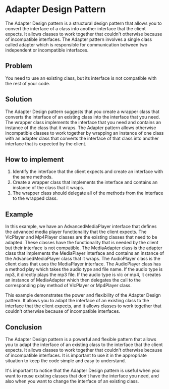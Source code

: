 # **Adapter Design Pattern**
The Adapter Design pattern is a structural design pattern that allows you to convert the interface of a class into another interface that the client expects. It allows classes to work together that couldn't otherwise because of incompatible interfaces. The Adapter pattern involves a single class called adapter which is responsible for communication between two independent or incompatible interfaces.
## **Problem**
You need to use an existing class, but its interface is not compatible with the rest of your code.

## **Solution**
The Adapter Design pattern suggests that you create a wrapper class that converts the interface of an existing class into the interface that you need. The wrapper class implements the interface that you need and contains an instance of the class that it wraps. The Adapter pattern allows otherwise incompatible classes to work together by wrapping an instance of one class with an adapter class that converts the interface of that class into another interface that is expected by the client.

## **How to implement**
1) Identify the interface that the client expects and create an interface with the same methods.
2) Create a wrapper class that implements the interface and contains an instance of the class that it wraps.
3) The wrapper class should delegate all of the methods from the interface to the wrapped class.

## **Example**
In this example, we have an AdvancedMediaPlayer interface that defines the advanced media player functionality that the client expects. The VlcPlayer and Mp4Player classes are the existing classes that need to be adapted. These classes have the functionality that is needed by the client but their interface is not compatible. The MediaAdapter class is the adapter class that implements the MediaPlayer interface and contains an instance of the AdvancedMediaPlayer class that it wraps. The AudioPlayer class is the client class that uses the MediaPlayer interface. The AudioPlayer class has a method play which takes the audio type and file name. If the audio type is mp3, it directly plays the mp3 file. If the audio type is vlc or mp4, it creates an instance of MediaAdapter which then delegates the call to the corresponding play method of VlcPlayer or Mp4Player class.

This example demonstrates the power and flexibility of the Adapter Design pattern. It allows you to adapt the interface of an existing class to the interface that the client expects, and it allows classes to work together that couldn't otherwise because of incompatible interfaces.
## **Conclusion**
The Adapter Design pattern is a powerful and flexible pattern that allows you to adapt the interface of an existing class to the interface that the client expects. It allows classes to work together that couldn't otherwise because of incompatible interfaces. It is important to use it in the appropriate situation to keep the code simple and easy to understand.

It's important to notice that the Adapter Design pattern is useful when you want to reuse existing classes that don't have the interface you need, and also when you want to change the interface of an existing class.